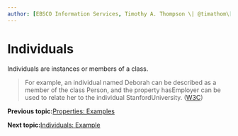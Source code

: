 ```yaml
---
author: [EBSCO Information Services, Timothy A. Thompson \| @timathom\[@indieweb.social\]]
---
```


# Individuals

Individuals are instances or members of a class.

> For example, an individual named Deborah can be described as a member of the class Person, and the property hasEmployer can be used to relate her to the individual StanfordUniversity. \([W3C](https://www.w3.org/2007/09/OWL-Overview-es.html#s3.1)\)

**Previous topic:**[Properties: Examples](../../day_1/lesson_4/properties_2.md)

**Next topic:**[Individuals: Example](../../day_1/lesson_4/individuals_examples.md)

